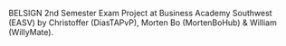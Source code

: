 BELSIGN 2nd Semester Exam Project at Business Academy Southwest (EASV) by Christoffer (DiasTAPvP), Morten Bo (MortenBoHub) & William (WillyMate).
